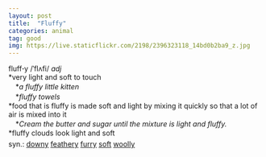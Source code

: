 ```yaml
---
layout: post
title:  "Fluffy"
categories: animal
tag: good
img: https://live.staticflickr.com/2198/2396323118_14bd0b2ba9_z.jpg
---
```

<DIV style="MARGIN: 0px 0px 5px">fluff<B>·</B>y /ˈflʌfi/ <I>adj</I> <BR>*very light and soft to touch<BR>　*<I>a fluffy little kitten</I><BR>　*<I>fluffy towels</I><BR>*food that is fluffy is made soft and light by mixing it quickly so that a lot of air is mixed into it<BR>　*<I>Cream the butter and sugar until the mixture is light and fluffy.</I><BR>*fluffy clouds look light and soft</DIV>
<DIV style="MARGIN: 0px 0px 5px">
<DIV style="MARGIN: 4px 0px">syn.: <A href="{{ site.baseurl }}/downy"><U>downy</U></A> <A href="{{ site.baseurl }}/feathery"><U>feathery</U></A> <A href="{{ site.baseurl }}/furry"><U>furry</U></A> <A href="{{ site.baseurl }}/soft"><U>soft</U></A> <A href="{{ site.baseurl }}/woolly"><U>woolly</U></A></DIV></DIV>
